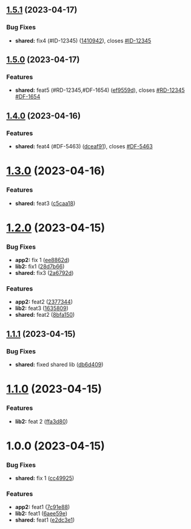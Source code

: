 ## [1.5.1](https://github.com/mvrana-cen81948/nx-release-please/compare/app2@1.5.0...app2@1.5.1) (2023-04-17)


### Bug Fixes

* **shared:** fix4 (#ID-12345) ([1410942](https://github.com/mvrana-cen81948/nx-release-please/commit/14109425339b43a9b771250ca40b28be42b61148)), closes [#ID-12345](https://fujira.csin.cz/browse/ID-12345)

## [1.5.0](https://github.com/mvrana-cen81948/nx-release-please/compare/app2@1.4.0...app2@1.5.0) (2023-04-17)


### Features

* **shared:** feat5 (#RD-12345,#DF-1654) ([ef9559d](https://github.com/mvrana-cen81948/nx-release-please/commit/ef9559d0b04e12d400786535d2c24c0afbbd66bf)), closes [#RD-12345](https://fujira.csin.cz/browse/RD-12345) [#DF-1654](https://fujira.csin.cz/browse/DF-1654)

## [1.4.0](https://github.com/mvrana-cen81948/nx-release-please/compare/app2@1.3.0...app2@1.4.0) (2023-04-16)


### Features

* **shared:** feat4 (#DF-5463) ([dceaf91](https://github.com/mvrana-cen81948/nx-release-please/commit/dceaf9133bc8ce7f39da65a5701b53f54c90cd8e)), closes [#DF-5463](https://fujira.csin.cz/browse/DF-5463)

# [1.3.0](https://github.com/mvrana-cen81948/nx-release-please/compare/app2@1.2.0...app2@1.3.0) (2023-04-16)


### Features

* **shared:** feat3 ([c5caa18](https://github.com/mvrana-cen81948/nx-release-please/commit/c5caa183f785065ead29aac5f1b971b939c6f464))

# [1.2.0](https://github.com/mvrana-cen81948/nx-release-please/compare/app2@1.1.1...app2@1.2.0) (2023-04-15)


### Bug Fixes

* **app2:** fix 1 ([ee8862d](https://github.com/mvrana-cen81948/nx-release-please/commit/ee8862d06928ebba51a1c9fafef21bfee10c8aa9))
* **lib2:** fix1 ([28d7b66](https://github.com/mvrana-cen81948/nx-release-please/commit/28d7b6672f01448fde3be1f9da6b6037e76401f4))
* **shared:** fix3 ([2a6792d](https://github.com/mvrana-cen81948/nx-release-please/commit/2a6792dafeeb65daa66c07f5fd85730b6e198242))


### Features

* **app2:** feat2 ([2377344](https://github.com/mvrana-cen81948/nx-release-please/commit/237734455ce5ece7ef1401dedca792a9d5d7bcfb))
* **lib2:** feat3 ([1635809](https://github.com/mvrana-cen81948/nx-release-please/commit/16358097fc9ef8b4680a5ef3534aa745297b8c26))
* **shared:** feat2 ([8bfa150](https://github.com/mvrana-cen81948/nx-release-please/commit/8bfa150d2326f8c14457cce5725ca08acf71e61a))

## [1.1.1](https://github.com/mvrana-cen81948/nx-release-please/compare/app2@1.1.0...app2@1.1.1) (2023-04-15)


### Bug Fixes

* **shared:** fixed shared lib ([db6d409](https://github.com/mvrana-cen81948/nx-release-please/commit/db6d40937882827ead2606bc7977b1f8df7b9f77))

# [1.1.0](https://github.com/mvrana-cen81948/nx-release-please/compare/app2@1.0.0...app2@1.1.0) (2023-04-15)


### Features

* **lib2:** feat 2 ([ffa3d80](https://github.com/mvrana-cen81948/nx-release-please/commit/ffa3d8092f0a80fc5216848f11edf3190c659887))

# 1.0.0 (2023-04-15)


### Bug Fixes

* **shared:** fix 1 ([cc49925](https://github.com/mvrana-cen81948/nx-release-please/commit/cc49925f76c0edb3fb8fbdfb70219a4cf0eab25f))


### Features

* **app2:** feat1 ([7c91e88](https://github.com/mvrana-cen81948/nx-release-please/commit/7c91e885911bcfd84002d9193d3339c8df154ed5))
* **lib2:** feat1 ([6aee59e](https://github.com/mvrana-cen81948/nx-release-please/commit/6aee59e3d59ea18c2c72957e055d76c028ea2265))
* **shared:** feat1 ([e2dc3e1](https://github.com/mvrana-cen81948/nx-release-please/commit/e2dc3e1de9a1aed47174aba068eb8ef1e3cc1cd5))
